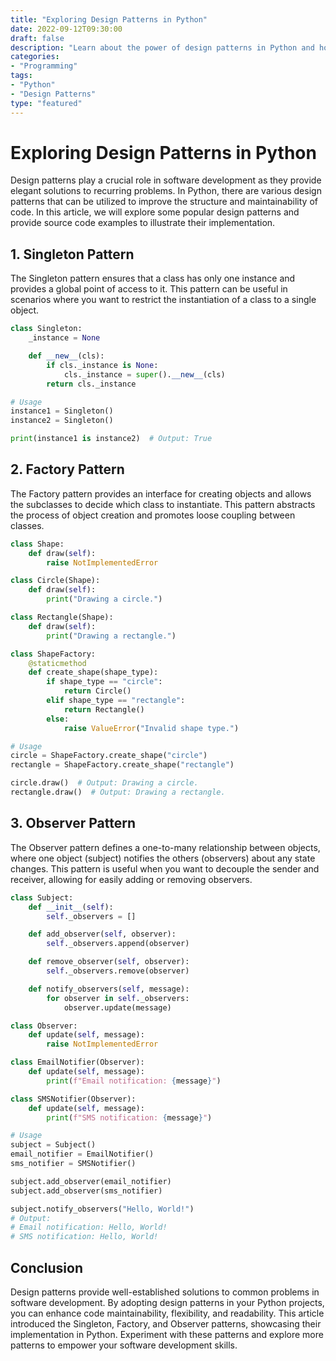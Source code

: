 ```yaml
--- 
title: "Exploring Design Patterns in Python"
date: 2022-09-12T09:30:00
draft: false
description: "Learn about the power of design patterns in Python and how they can improve your software development process."
categories:
- "Programming"
tags:
- "Python"
- "Design Patterns"
type: "featured"
---
```


# Exploring Design Patterns in Python

Design patterns play a crucial role in software development as they provide elegant solutions to recurring problems. In Python, there are various design patterns that can be utilized to improve the structure and maintainability of code. In this article, we will explore some popular design patterns and provide source code examples to illustrate their implementation.

## 1. Singleton Pattern

The Singleton pattern ensures that a class has only one instance and provides a global point of access to it. This pattern can be useful in scenarios where you want to restrict the instantiation of a class to a single object.

```python
class Singleton:
    _instance = None

    def __new__(cls):
        if cls._instance is None:
            cls._instance = super().__new__(cls)
        return cls._instance

# Usage
instance1 = Singleton()
instance2 = Singleton()

print(instance1 is instance2)  # Output: True
```

## 2. Factory Pattern

The Factory pattern provides an interface for creating objects and allows the subclasses to decide which class to instantiate. This pattern abstracts the process of object creation and promotes loose coupling between classes.

```python
class Shape:
    def draw(self):
        raise NotImplementedError

class Circle(Shape):
    def draw(self):
        print("Drawing a circle.")

class Rectangle(Shape):
    def draw(self):
        print("Drawing a rectangle.")

class ShapeFactory:
    @staticmethod
    def create_shape(shape_type):
        if shape_type == "circle":
            return Circle()
        elif shape_type == "rectangle":
            return Rectangle()
        else:
            raise ValueError("Invalid shape type.")

# Usage
circle = ShapeFactory.create_shape("circle")
rectangle = ShapeFactory.create_shape("rectangle")

circle.draw()  # Output: Drawing a circle.
rectangle.draw()  # Output: Drawing a rectangle.
```

## 3. Observer Pattern

The Observer pattern defines a one-to-many relationship between objects, where one object (subject) notifies the others (observers) about any state changes. This pattern is useful when you want to decouple the sender and receiver, allowing for easily adding or removing observers.

```python
class Subject:
    def __init__(self):
        self._observers = []

    def add_observer(self, observer):
        self._observers.append(observer)

    def remove_observer(self, observer):
        self._observers.remove(observer)

    def notify_observers(self, message):
        for observer in self._observers:
            observer.update(message)

class Observer:
    def update(self, message):
        raise NotImplementedError

class EmailNotifier(Observer):
    def update(self, message):
        print(f"Email notification: {message}")

class SMSNotifier(Observer):
    def update(self, message):
        print(f"SMS notification: {message}")

# Usage
subject = Subject()
email_notifier = EmailNotifier()
sms_notifier = SMSNotifier()

subject.add_observer(email_notifier)
subject.add_observer(sms_notifier)

subject.notify_observers("Hello, World!")
# Output:
# Email notification: Hello, World!
# SMS notification: Hello, World!
```

## Conclusion

Design patterns provide well-established solutions to common problems in software development. By adopting design patterns in your Python projects, you can enhance code maintainability, flexibility, and readability. This article introduced the Singleton, Factory, and Observer patterns, showcasing their implementation in Python. Experiment with these patterns and explore more patterns to empower your software development skills.
